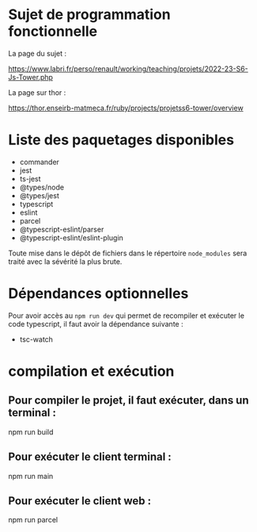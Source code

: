 # Sujet de programmation fonctionnelle

La page du sujet :

https://www.labri.fr/perso/renault/working/teaching/projets/2022-23-S6-Js-Tower.php

La page sur thor :

https://thor.enseirb-matmeca.fr/ruby/projects/projetss6-tower/overview

# Liste des paquetages disponibles

* commander
* jest
* ts-jest
* @types/node
* @types/jest
* typescript
* eslint
* parcel
* @typescript-eslint/parser
* @typescript-eslint/eslint-plugin

Toute mise dans le dépôt de fichiers dans le répertoire `node_modules`
sera traité avec la sévérité la plus brute.

# Dépendances optionnelles
Pour avoir accès au `npm run dev` qui permet de recompiler et exécuter le code typescript, il faut avoir la dépendance suivante :
* tsc-watch

# compilation et exécution

## Pour compiler le projet, il faut exécuter, dans un terminal :

npm run build

## Pour exécuter le client terminal :

npm run main

## Pour exécuter le client web :

npm run parcel
